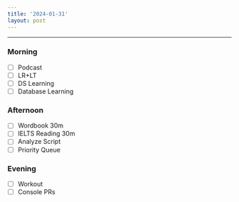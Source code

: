 ```yaml
---
title: '2024-01-31'
layout: post
---
```


---

### Morning

- [ ] Podcast
- [ ] LR+LT
- [ ] DS Learning
- [ ] Database Learning

### Afternoon

- [ ] Wordbook 30m
- [ ] IELTS Reading 30m
- [ ] Analyze Script
- [ ] Priority Queue

### Evening

- [ ] Workout
- [ ] Console PRs

